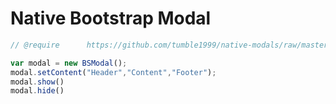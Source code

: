 # Native Bootstrap Modal

```javascript
// @require      https://github.com/tumble1999/native-modals/raw/master/native-modal.js
```

```javascript
var modal = new BSModal();
modal.setContent("Header","Content","Footer");
modal.show()
modal.hide()
```
